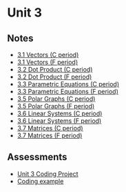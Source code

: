 # Unit 3

## Notes
- <a href="../notes/PCHA_3.1_Vectors_C.pdf">3.1 Vectors (C period)</a>
- <a href="../notes/PCHA_3.1_Vectors_F.pdf">3.1 Vectors (F period)</a>
- <a href="../notes/PCHA_3.2_DotProduct_C.pdf">3.2 Dot Product (C period)</a>
- <a href="../notes/PCHA_3.2_DotProduct_F.pdf">3.2 Dot Product (F period)</a>
- <a href="../notes/PCHA_3.3_ParametricEquations_C.pdf">3.3 Parametric Equations (C period)</a>
- <a href="../notes/PCHA_3.3_ParametricEquations_F.pdf">3.3 Parametric Equations (F period)</a>
- <a href="../notes/PCHA_3.5_PolarGraphs_C.pdf">3.5 Polar Graphs (C period)</a>
- <a href="../notes/PCHA_3.5_PolarGraphs_F.pdf">3.5 Polar Graphs (F period)</a>
- <a href="../notes/PCHA_3.6_LinearSystems_C.pdf">3.6 Linear Systems (C period)</a>
- <a href="../notes/PCHA_3.6_LinearSystems_F.pdf">3.6 Linear Systems (F period)</a>
- <a href="../notes/PCHA_3.7_Matrices_C.pdf">3.7 Matrices (C period)</a>
- <a href="../notes/PCHA_3.7_Matrices_F.pdf">3.7 Matrices (F period)</a>

## Assessments

- <a href="../assessments/pcha_coding_project.pdf">Unit 3 Coding Project</a>
- <a href="../assessments/pcha_coding_example.py">Coding example</a>



